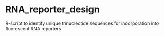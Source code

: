 # RNA_reporter_design
R-script to identify unique trinucleotide sequences for incorporation into fluorescent RNA reporters

